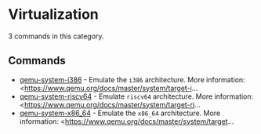 # Virtualization

3 commands in this category.

## Commands

- [qemu-system-i386](./qemu-system-i386.md) - Emulate the `i386` architecture. More information: <https://www.qemu.org/docs/master/system/target-i...
- [qemu-system-riscv64](./qemu-system-riscv64.md) - Emulate `riscv64` architecture. More information: <https://www.qemu.org/docs/master/system/target-ri...
- [qemu-system-x86_64](./qemu-system-x86_64.md) - Emulate the `x86_64` architecture. More information: <https://www.qemu.org/docs/master/system/target...
